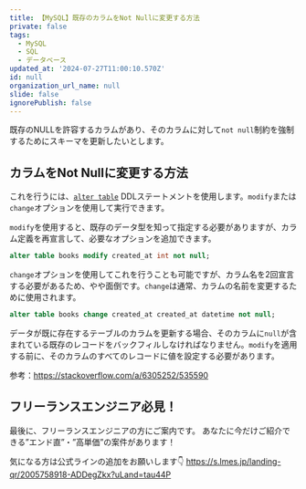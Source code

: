 ```yaml
---
title: 【MySQL】既存のカラムをNot Nullに変更する方法
private: false
tags:
  - MySQL
  - SQL
  - データベース
updated_at: '2024-07-27T11:00:10.570Z'
id: null
organization_url_name: null
slide: false
ignorePublish: false
---
```


既存のNULLを許容するカラムがあり、そのカラムに対して`not null`制約を強制するためにスキーマを更新したいとします。

## カラムをNot Nullに変更する方法
これを行うには、[`alter table`](https://dev.mysql.com/doc/refman/8.0/en/alter-table.html) DDLステートメントを使用します。`modify`または`change`オプションを使用して実行できます。

`modify`を使用すると、既存のデータ型を知って指定する必要がありますが、カラム定義を再宣言して、必要なオプションを追加できます。

```sql
alter table books modify created_at int not null;
```

`change`オプションを使用してこれを行うことも可能ですが、カラム名を2回宣言する必要があるため、やや面倒です。`change`は通常、カラムの名前を変更するために使用されます。

```sql
alter table books change created_at created_at datetime not null;
```

データが既に存在するテーブルのカラムを更新する場合、そのカラムに`null`が含まれている既存のレコードをバックフィルしなければなりません。`modify`を適用する前に、そのカラムのすべてのレコードに値を設定する必要があります。

参考：https://stackoverflow.com/a/6305252/535590

## フリーランスエンジニア必見！

最後に、フリーランスエンジニアの方にご案内です。
あなたに今だけご紹介できる”エンド直”・”高単価”の案件があります！

気になる方は公式ラインの追加をお願いします👇
https://s.lmes.jp/landing-qr/2005758918-ADDegZkx?uLand=tau44P